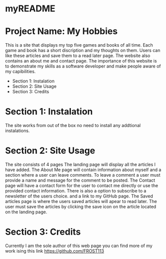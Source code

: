 # myREADME
# Project Name: My Hobbies

This is a site that displays my top five games and books of all time. Each game and book has a short discription and my thoughts on them. Users can like these articles and save them to a read later page. The website also contains an about me and contact page. The importance of this website is to demonstrate my skills as a software developer and make people aware of my capibilities.

* Section 1: Instalation
* Section 2: Site Usage
* Section 3: Credits

# Section 1: Instalation
The site works from out of the box no need to install any addtional instalations.

# Section 2: Site Usage
The site consists of 4 pages
The landing page will display all the articles I have added.
The About Me page will contain information about myself and a section where a user can leave comments. To leave a comment a user must provide a name and message for the comment to be posted.
The Contact page will have a contact form for the user to contact me directly or use the provided contact information. There is also a option to subscribe to a newsletter of the users choice. and a link to my GitHub page.
The Saved articles page is where the users saved articles will apear to read later. The user must save the articles by clicking the save icon on the article located on the landing page.

# Section 3: Credits
Currently I am the sole author of this web page you can find more of my work ising this link https://github.com/FROST113
